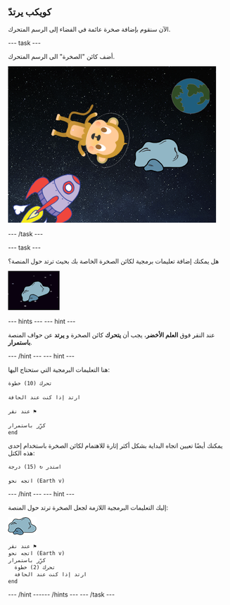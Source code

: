 ## كويكب يرتدّ

الآن سنقوم بإضافة صخرة عائمة في الفضاء إلى الرسم المتحرك.

--- task ---

أضف كائن "الصخرة" الى الرسم المتحرك.

![إضافة كائن القرد](images/space-rock-sprite.png)

--- /task ---

--- task ---

هل يمكنك إضافة تعليمات برمجية لكائن الصخرة الخاصة بك بحيث ترتد حول المنصة؟

![اختبار إرتداد الصخرة](images/space-bounce-test.png)

--- hints ---
 --- hint ---

عند النقر فوق **العلم الأخضر**، يجب أن **يتحرك** كائن الصخرة و **يرتد** عن حواف المنصة **باستمرار**.

--- /hint --- --- hint ---

هنا التعليمات البرمجية التي ستحتاج اليها:

```blocks3
تحرك (10) خطوة

ارتد إذا كنت عند الحافة

عند نقر ⚑

كرِّر باستمرار
end
```

يمكنك أيضًا تعيين اتجاه البداية بشكل أكثر إثارة للاهتمام لكائن الصخرة باستخدام إحدى هذه الكتل:

```blocks3
استدر ↻ (15) درجة

اتجه نحو (Earth v)
```

--- /hint --- --- hint ---

إليك التعليمات البرمجية اللازمة لجعل الصخرة ترتد حول المنصة:

![كائن الصخرة](images/sprite-rock.png)

```blocks3
عند نقر ⚑
اتجه نحو (Earth v)
كرِّر باستمرار 
  تحرك (2) خطوة
  ارتد إذا كنت عند الحافة
end
```

--- /hint ------ /hints --- --- /task ---